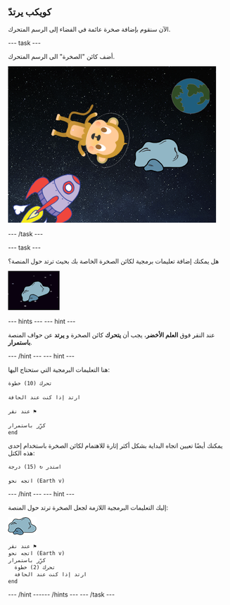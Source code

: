 ## كويكب يرتدّ

الآن سنقوم بإضافة صخرة عائمة في الفضاء إلى الرسم المتحرك.

--- task ---

أضف كائن "الصخرة" الى الرسم المتحرك.

![إضافة كائن القرد](images/space-rock-sprite.png)

--- /task ---

--- task ---

هل يمكنك إضافة تعليمات برمجية لكائن الصخرة الخاصة بك بحيث ترتد حول المنصة؟

![اختبار إرتداد الصخرة](images/space-bounce-test.png)

--- hints ---
 --- hint ---

عند النقر فوق **العلم الأخضر**، يجب أن **يتحرك** كائن الصخرة و **يرتد** عن حواف المنصة **باستمرار**.

--- /hint --- --- hint ---

هنا التعليمات البرمجية التي ستحتاج اليها:

```blocks3
تحرك (10) خطوة

ارتد إذا كنت عند الحافة

عند نقر ⚑

كرِّر باستمرار
end
```

يمكنك أيضًا تعيين اتجاه البداية بشكل أكثر إثارة للاهتمام لكائن الصخرة باستخدام إحدى هذه الكتل:

```blocks3
استدر ↻ (15) درجة

اتجه نحو (Earth v)
```

--- /hint --- --- hint ---

إليك التعليمات البرمجية اللازمة لجعل الصخرة ترتد حول المنصة:

![كائن الصخرة](images/sprite-rock.png)

```blocks3
عند نقر ⚑
اتجه نحو (Earth v)
كرِّر باستمرار 
  تحرك (2) خطوة
  ارتد إذا كنت عند الحافة
end
```

--- /hint ------ /hints --- --- /task ---